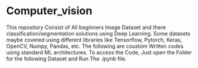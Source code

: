 # Computer_vision
This repository Consist of All beginners Image Dataset and there classification/segmentation solutions using Deep Learning. Some datasets maybe covered using different libraries like Tensorflow, Pytorch, Keras, OpenCV, Numpy, Pandas, etc. The following are coustom Written codes using standard ML architectures. To access the Code, Just open the Folder for the following Dataset and Run The .ipynb file.
